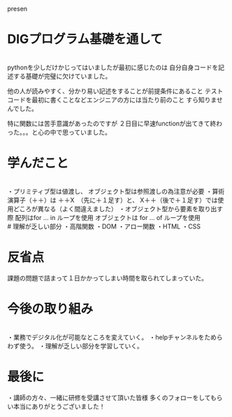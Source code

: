 presen

# DIGプログラム基礎を通して
<br>
pythonを少しだけかじってはいましたが最初に感じたのは
自分自身コードを記述する基礎が完璧に欠けていました。

他の人が読みやすく、分かり易い記述をすることが前提条件にあること
テストコードを最初に書くことなどエンジニアの方には当たり前のこと
すら知りませんでした。

特に関数には苦手意識があったのですが
２日目に早速functionが出てきて終わった。。。と心の中で思っていました。
<br>
# 学んだこと
<br>
・プリミティブ型は値渡し、
オブジェクト型は参照渡しの為注意が必要
・算術演算子（＋＋）は
＋＋X　（先に＋１足す）と、
X＋＋（後で＋１足す）では使用どころが異なる（よく間違えました）
・オブジェクト型から要素を取り出す際
配列はfor ... in ループを使用
オブジェクトは for ... of ループを使用
<br>
# 理解が乏しい部分
・高階関数
・DOM
・アロー関数
・HTML
・CSS

# 反省点
課題の問題で詰まって１日かかってしまい時間を取られてしまっていた。

# 今後の取り組み
<br>
・業務でデジタル化が可能なところを変えていく。
・helpチャンネルをためらわず使う。
・理解が乏しい部分を学習していく。
<br>

# 最後に
・講師の方々、一緒に研修を受講させて頂いた皆様
多くのフォローをしてもらい本当にありがとうございました！

